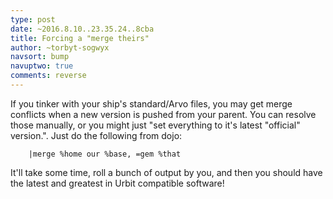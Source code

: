 ```yaml
---
type: post
date: ~2016.8.10..23.35.24..8cba
title: Forcing a "merge theirs"
author: ~torbyt-sogwyx
navsort: bump
navuptwo: true
comments: reverse
---
```


If you tinker with your ship's standard/Arvo files, you may get merge conflicts when a new version is pushed from your parent. You can resolve those manually, or you might just "set everything to it's latest "official" version.". Just do the following from dojo:

```
    |merge %home our %base, =gem %that
```

It'll take some time, roll a bunch of output by you, and then you should have the latest and greatest in Urbit compatible software!
